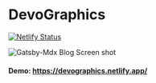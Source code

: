 <!--
  Title: DevoGraphics
  Description: An application to display the infographics of github users using fussion chart.
  Author: Lawrence Eagles
  -->

# DevoGraphics

[![Netlify Status](https://api.netlify.com/api/v1/badges/104e2a5a-9f10-4422-995f-f377b8fccc5b/deploy-status)](https://app.netlify.com/sites/devographics/deploys)

![Gatsby-Mdx Blog Screen shot](https://res.cloudinary.com/drquzbncy/image/upload/v1597432684/Screenshot_2020-08-14_at_20.16.38_j3zqqb.png)

#### Demo: https://devographics.netlify.app/
